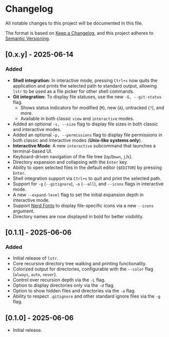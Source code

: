 # Changelog

All notable changes to this project will be documented in this file.

The format is based on [Keep a Changelog](https://keepachangelog.com/en/1.0.0/),
and this project adheres to [Semantic Versioning](https://semver.org/spec/v2.0.0.html).

## [0.x.y] - 2025-06-14

### Added

-   **Shell integration:** In interactive mode, pressing `Ctrl+s` now quits the application and prints the selected path to standard output, allowing `lstr` to be used as a file picker for other shell commands.
-   **Git integration:** To display file statuses, use the new `-G, --git-status` flag.
    -   Shows status indicators for modified (`M`), new (`A`), untracked (`?`), and more.
    -   Available in both classic `view` and `interactive` modes.
-   Added an optional `-s, --size` flag to display file sizes in both classic and interactive modes.
-   Added an optional `-p, --permissions` flag to display file permissions in both classic and interactive modes (**Unix-like systems only**).
-   **Interactive Mode**: A new `interactive` subcommand that launches a terminal-based UI.
  -   Keyboard-driven navigation of the file tree (`Up`/`Down`, `j`/`k`).
  -   Directory expansion and collapsing with the `Enter` key.
  -   Ability to open selected files in the default editor (`$EDITOR`) by pressing `Enter`.
  -   Shell integration support via `Ctrl+s` to quit and print the selected path.
  -   Support for `-g` (`--gitignore`), `-a` (`--all`), and `--icons` flags in interactive mode.
  -   A new `--expand-level` flag to set the initial expansion depth in interactive mode.
- Support [Nerd Fonts](https://www.nerdfonts.com/) to display file-specific icons via a new `--icons` argument.
- Directory names are now displayed in bold for better visibility.

## [0.1.1] - 2025-06-06

### Added
- Initial release of `lstr`.
- Core recursive directory tree walking and printing functionality.
- Colorized output for directories, configurable with the `--color` flag (`always`, `auto`, `never`).
- Control over recursion depth via the `-L` flag.
- Option to display directories only via the `-d` flag.
- Option to show hidden files and directories via the `-a` flag.
- Ability to respect `.gitignore` and other standard ignore files via the `-g` flag.

## [0.1.0] - 2025-06-06

- Initial release.
